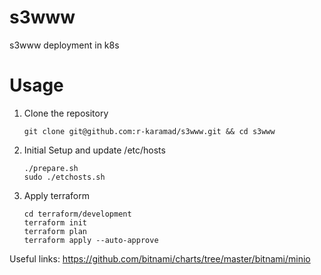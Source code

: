 # s3www
s3www deployment in k8s

# Usage
1. Clone the repository
   ```shell
   git clone git@github.com:r-karamad/s3www.git && cd s3www
   ```
2. Initial Setup and update /etc/hosts
   ```shell
   ./prepare.sh
   sudo ./etchosts.sh
   ```
3. Apply terraform
   ```shell
   cd terraform/development
   terraform init
   terraform plan
   terraform apply --auto-approve
   ```

Useful links:
https://github.com/bitnami/charts/tree/master/bitnami/minio
